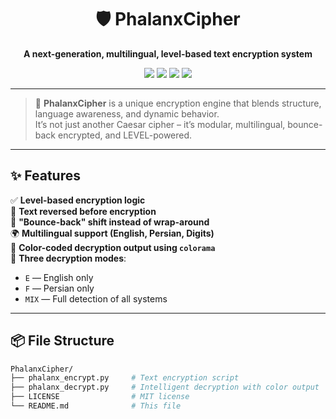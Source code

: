 <div align="center">

# 🛡️ PhalanxCipher
**A next-generation, multilingual, level-based text encryption system**

<img src="https://img.shields.io/badge/Language-Python-blue?style=flat-square"/>
<img src="https://img.shields.io/badge/Supports-English%2C%20Persian%2C%20Digits-green?style=flat-square"/>
<img src="https://img.shields.io/badge/Status-Active-brightgreen?style=flat-square"/>
<img src="https://img.shields.io/badge/License-MIT-yellow?style=flat-square"/>

</div>

---

> 🎯 **PhalanxCipher** is a unique encryption engine that blends structure, language awareness, and dynamic behavior.  
> It’s not just another Caesar cipher – it’s modular, multilingual, bounce-back encrypted, and LEVEL-powered.

---

## ✨ Features

✅ **Level-based encryption logic**  
🔁 **Text reversed before encryption**  
🔄 **"Bounce-back" shift instead of wrap-around**  
🌍 **Multilingual support (English, Persian, Digits)**  
🎨 **Color-coded decryption output using `colorama`**  
🧩 **Three decryption modes**:  
- `E` — English only  
- `F` — Persian only  
- `MIX` — Full detection of all systems  

---

## 📦 File Structure

```bash
PhalanxCipher/
├── phalanx_encrypt.py     # Text encryption script
├── phalanx_decrypt.py     # Intelligent decryption with color output
├── LICENSE                # MIT license
└── README.md              # This file
